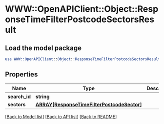 # WWW::OpenAPIClient::Object::ResponseTimeFilterPostcodeSectorsResult

## Load the model package
```perl
use WWW::OpenAPIClient::Object::ResponseTimeFilterPostcodeSectorsResult;
```

## Properties
Name | Type | Description | Notes
------------ | ------------- | ------------- | -------------
**search_id** | **string** |  | 
**sectors** | [**ARRAY[ResponseTimeFilterPostcodeSector]**](ResponseTimeFilterPostcodeSector.md) |  | 

[[Back to Model list]](../README.md#documentation-for-models) [[Back to API list]](../README.md#documentation-for-api-endpoints) [[Back to README]](../README.md)


